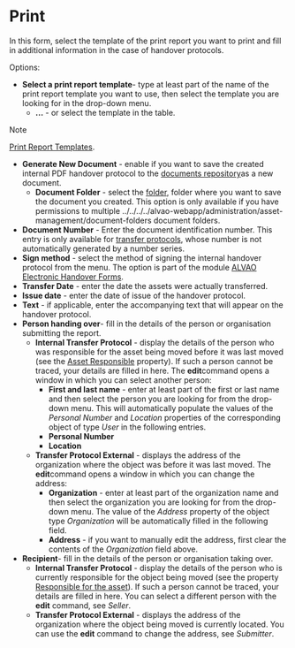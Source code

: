 # Print
    
In this form, select the template of the print report you want to print and fill in additional information in the case of handover protocols.
    
Options:
   
- **Select a print report template**- type at least part of the name of the print report template you want to use, then select the template you are looking for in the drop-down menu.
    - **...** - or select the template in the table.

> [!NOTE]
> [Print Report Templates](../../../../list-of-windows/alvao-webapp/administration/asset-management/print-report-templates).
- **Generate New Document** - enable if you want to save the created internal PDF handover protocol to the [documents repository](../../../../alvao-asset-management/documents)as a new document.
    - **Document Folder** - select the [folder](../../../../alvao-asset-management/documents),
  folder where you want to save the document you created. This option is only available if you have permissions to multiple ../../../../alvao-webapp/administration/asset-management/document-folders document folders.
- **Document Number** - Enter the document identification number. This entry is only available for [transfer protocols](../../../../alvao-asset-management/documents/transfer-protocols),
  whose number is not automatically generated by a number series.
- **Sign method** - select the method of signing the internal handover protocol from the menu. The option is part of the module [ALVAO Electronic Handover Forms](../../../../modules/alvao-electronic-handover-forms).
- **Transfer Date** - enter the date the assets were actually transferred.
- **Issue date** - enter the date of issue of the handover protocol.
- **Text** - if applicable, enter the accompanying text that will appear on the handover protocol.
- **Person handing over**- fill in the details of the person or organisation submitting the report.
    - **Internal Transfer Protocol** - display the details of the person who was responsible for the asset being moved before it was last moved (see the [Asset Responsible](../../../../alvao-asset-management/implementation/tree-design) property).
  If such a person cannot be traced, your details are filled in here. The **edit**command opens a window in which you can select another person:
        - **First and last name** - enter at least part of the first or last name and then select the person you are looking for from the drop-down menu.   This will automatically populate the values of the *Personal Number* and *Location* properties of the corresponding object of type *User* in the following entries.
        - **Personal Number**
        - **Location**
    - **Transfer Protocol External** - displays the address of the organization where the object was before it was last moved.  The **edit**command opens a window in which you can change the address:
        - **Organization** - enter at least part of the organization name and then select the organization you are looking for from the drop-down menu.   The value of the *Address* property of the object type *Organization* will be automatically filled in the following field.
        - **Address** - if you want to manually edit the address, first clear the contents of the *Organization* field above.
- **Recipient**- fill in the details of the person or organisation taking over.
    - **Internal Transfer Protocol** - display the details of the person who is currently responsible for the object being moved (see the property [Responsible for the asset](../../../../alvao-asset-management/implementation/tree-design)).
  If such a person cannot be traced, your details are filled in here. You can select a different person with the **edit** command, see *Seller*.
    - **Transfer Protocol External** - displays the address of the organization where the object being moved is currently located. You can use the **edit** command to change the address, see *Submitter*.
